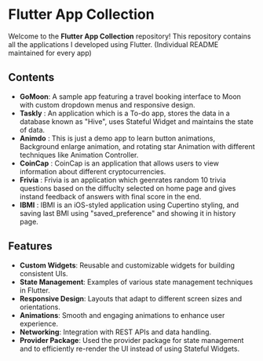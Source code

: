 # Flutter App Collection

Welcome to the **Flutter App Collection** repository! This repository contains all the applications I developed using Flutter.
(Individual README maintained for every app)
## Contents

- **GoMoon**: A sample app featuring a travel booking interface to Moon with custom dropdown menus and responsive design.
- **Taskly** : An application which is a To-do app, stores the data in a database known as "Hive", uses Stateful Widget and maintains the state of data.
- **Animdo** : This is just a demo app to learn button animations, Background enlarge animation, and rotating star Animation with different techniques like Animation Controller.
- **CoinCap** : CoinCap is an application that allows users to view information about different cryptocurrencies.
- **Frivia** : Frivia is an application which geenrates random 10 trivia questions based on the diffuclty selected on home page and gives instand feedback of answers with final score in the end.
- **IBMI** : IBMI is an iOS-styled application using Cupertino styling, and saving last BMI using "saved_preference" and showing it in history page.
 
## Features

- **Custom Widgets**: Reusable and customizable widgets for building consistent UIs.
- **State Management**: Examples of various state management techniques in Flutter.
- **Responsive Design**: Layouts that adapt to different screen sizes and orientations.
- **Animations**: Smooth and engaging animations to enhance user experience.
- **Networking**: Integration with REST APIs and data handling.
- **Provider Package**: Used the provider package for state management and to efficiently re-render the UI instead of using Stateful Widgets.
<!-- - **Persistence**: Local storage solutions using SQLite and shared preferences. -->

<!--  [![HitCount](https://hits.dwyl.com/himanshuchopade97/Flutter_Project.svg?style=flat-square&show=unique)](http://hits.dwyl.com/himanshuchopade97/Flutter_Project) -->
